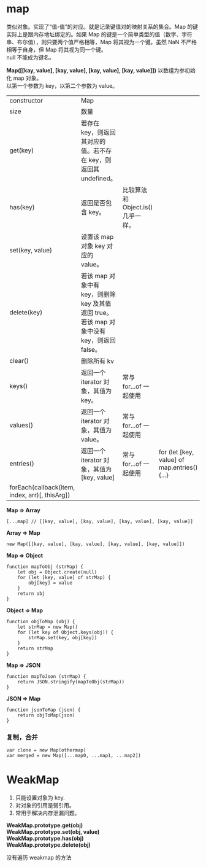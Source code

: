# map

类似对象。实现了“值-值”的对应。就是记录键值对的映射关系的集合。Map 的键实际上是跟内存地址绑定的。如果 Map 的键是一个简单类型的值（数字、字符串、布尔值），则只要两个值严格相等，Map 将其视为一个键。虽然 NaN 不严格相等于自身，但 Map 将其视为同一个键。  
null 不能成为键名。

**Map([[kay, value], [kay, value], [kay, value], [kay, value]])** 以数组为参初始化 map 对象。  
以第一个参数为 key，以第二个参数为 value。

<!-- prettier-ignore-start -->
|   |        |    |    |
| --- | ---- | - | - |
| constructor      | Map    |    |    |
| size | 数量   |    |    |
| get(key)         | 若存在 key，则返回其对应的值。若不存在 key，则返回其 undefined。   |    |    |
| has(key)         | 返回是否包含 key。 | 比较算法和 Object.is()几乎一样。 |    |
| set(key, value)  | 设置该 map 对象 key 对应的 value。   |    |    |
| delete(key)      | 若该 map 对象中有 key，则删除 key 及其值返回 true。若该 map 对象中没有 key，则返回 false。 |    |    |
| clear()          | 删除所有 kv        |    |    |
| keys()           | 返回一个 iterator 对象，其值为 key。             | 常与 for...of 一起使用           |    |
| values()         | 返回一个 iterator 对象，其值为 value。           | 常与 for...of 一起使用           |    |
| entries()        | 返回一个 iterator 对象，其值为[key, value]       | 常与 for...of 一起使用           | for (let [key, value] of map.entries() {...} |
| forEach(callback(item, index, arr)[, thisArg]) |        |    |
<!-- prettier-ignore-end -->

**Map => Array**

    [...map] // [[kay, value], [kay, value], [kay, value], [kay, value]]

**Array => Map**

    new Map([[kay, value], [kay, value], [kay, value], [kay, value]])

**Map => Object**

    function mapToObj (strMap) {
        let obj = Object.create(null)
        for (let [key, value] of strMap) {
            obj[key] = value
        }
        return obj
    }

**Object => Map**

    function objToMap (obj) {
        let strMap = new Map()
        for (let key of Object.keys(obj)) {
            strMap.set(key, obj[key])
        }
        return strMap
    }

**Map => JSON**

    function mapToJson (strMap) {
        return JSON.stringify(mapToObj(strMap))
    }

**JSON => Map**

    function jsonToMap (json) {
        return objToMap(json)
    }

### 复制，合并

    var clone = new Map(othermap)
    var merged = new Map([...map0, ...map1, ...map2])

# WeakMap

1. 只能设置对象为 key.
2. 对对象的引用是弱引用。
3. 常用于解决内存泄漏问题。

**WeakMap.prototype.get(obj)**  
**WeakMap.prototype.set(obj, value)**  
**WeakMap.prototype.has(obj)**  
**WeakMap.prototype.delete(obj)**

没有遍历 weakmap 的方法
